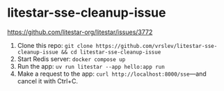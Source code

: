 # litestar-sse-cleanup-issue

https://github.com/litestar-org/litestar/issues/3772

1. Clone this repo: `git clone https://github.com/vrslev/litestar-sse-cleanup-issue && cd litestar-sse-cleanup-issue`
1. Start Redis server: `docker compose up`
1. Run the app: `uv run litestar --app hello:app run`
1. Make a request to the app: `curl http://localhost:8000/sse`—and cancel it with Ctrl+C.
